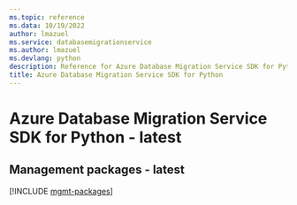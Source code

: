 ```yaml
---
ms.topic: reference
ms.data: 10/19/2022
author: lmazuel
ms.service: databasemigrationservice
ms.author: lmazuel
ms.devlang: python
description: Reference for Azure Database Migration Service SDK for Python
title: Azure Database Migration Service SDK for Python
---
```

# Azure Database Migration Service SDK for Python - latest

## Management packages - latest
[!INCLUDE [mgmt-packages](database-migration-service-mgmt-index.md)]